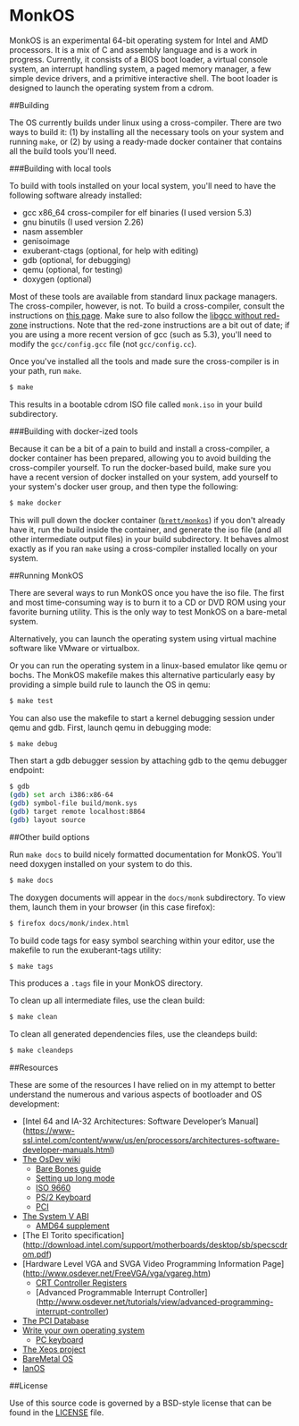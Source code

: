 MonkOS
======

MonkOS is an experimental 64-bit operating system for Intel and AMD
processors. It is a mix of C and assembly language and is a work in progress.
Currently, it consists of a BIOS boot loader, a virtual console system, an
interrupt handling system, a paged memory manager, a few simple device
drivers, and a primitive interactive shell. The boot loader is designed to
launch the operating system from a cdrom.

##Building

The OS currently builds under linux using a cross-compiler.  There are two
ways to build it: (1) by installing all the necessary tools on your system and
running `make`, or (2) by using a ready-made docker container that  contains
all the build tools you'll need.

###Building with local tools

To build with tools installed on your local system, you'll need to have
the following software already installed:

* gcc x86_64 cross-compiler for elf binaries (I used version 5.3)
* gnu binutils (I used version 2.26)
* nasm assembler
* genisoimage
* exuberant-ctags (optional, for help with editing)
* gdb (optional, for debugging)
* qemu (optional, for testing)
* doxygen (optional)

Most of these tools are available from standard linux package managers. The
cross-compiler, however, is not. To build a cross-compiler, consult the
instructions on [this page](http://wiki.osdev.org/GCC_Cross-Compiler). Make
sure to also follow the [libgcc without red-zone](http://wiki.osdev.org/Libgcc_without_red_zone)
instructions.  Note that the red-zone instructions are a bit out of date; if
you are using a more recent version of gcc (such as 5.3), you'll need to
modify the `gcc/config.gcc` file (not `gcc/config.cc`).

Once you've installed all the tools and made sure the cross-compiler is in
your path, run `make`.

```bash
$ make
```

This results in a bootable cdrom ISO file called `monk.iso` in your build
subdirectory.

###Building with docker-ized tools

Because it can be a bit of a pain to build and install a cross-compiler, a
docker container has been prepared, allowing you to avoid building the cross-compiler
yourself.  To run the docker-based build, make sure you have a recent
version of docker installed on your system, add yourself to your system's
docker user group, and then type the following:

```bash
$ make docker
```

This will pull down the docker container
([`brett/monkos`](https://hub.docker.com/r/brett/monkos/)) if you don't
already have it, run the build inside the container, and generate the iso file
(and all other intermediate output files) in your build subdirectory.  It
behaves almost exactly as if you ran `make` using a cross-compiler installed
locally on your system.

##Running MonkOS

There are several ways to run MonkOS once you have the iso file. The first and
most time-consuming way is to burn it to a CD or DVD ROM using your favorite
burning utility. This is the only way to test MonkOS on a bare-metal system.

Alternatively, you can launch the operating system using virtual machine
software like VMware or virtualbox.

Or you can run the operating system in a linux-based emulator like qemu or
bochs.  The MonkOS makefile makes this alternative particularly easy by
providing a simple build rule to launch the OS in qemu:

```bash
$ make test
```

You can also use the makefile to start a kernel debugging session under qemu
and gdb. First, launch qemu in debugging mode:

```bash
$ make debug
```

Then start a gdb debugger session by attaching gdb to the qemu debugger
endpoint:

```bash
$ gdb
(gdb) set arch i386:x86-64
(gdb) symbol-file build/monk.sys
(gdb) target remote localhost:8864
(gdb) layout source
```

##Other build options

Run `make docs` to build nicely formatted documentation for MonkOS. You'll
need doxygen installed on your system to do this.

```bash
$ make docs
```

The doxygen documents will appear in the `docs/monk` subdirectory. To view
them, launch them in your browser (in this case firefox):

```bash
$ firefox docs/monk/index.html
```

To build code tags for easy symbol searching within your editor, use the
makefile to run the exuberant-tags utility:

```bash
$ make tags
```

This produces a `.tags` file in your MonkOS directory.

To clean up all intermediate files, use the clean build:

```bash
$ make clean
```

To clean all generated dependencies files, use the cleandeps build:

```bash
$ make cleandeps
```

##Resources

These are some of the resources I have relied on in my attempt to better
understand the numerous and various aspects of bootloader and OS development:

* [Intel 64 and IA-32 Architectures: Software Developer’s Manual]
  (https://www-ssl.intel.com/content/www/us/en/processors/architectures-software-developer-manuals.html)
* [The OsDev wiki](http://wiki.osdev.org/Main_Page)
  * [Bare Bones guide](http://wiki.osdev.org/Bare_Bones)
  * [Setting up long mode](http://wiki.osdev.org/Setting_Up_Long_Mode)
  * [ISO 9660](http://wiki.osdev.org/ISO_9660)
  * [PS/2 Keyboard](http://wiki.osdev.org/PS2_Keyboard)
  * [PCI](http://wiki.osdev.org/PCI)
* [The System V ABI](http://www.sco.com/developers/gabi/latest/contents.html)
  * [AMD64 supplement](http://www.x86-64.org/documentation/abi.pdf)
* [The El Torito specification]
  (http://download.intel.com/support/motherboards/desktop/sb/specscdrom.pdf)
* [Hardware Level VGA and SVGA Video Programming Information Page]
  (http://www.osdever.net/FreeVGA/vga/vgareg.htm)
  * [CRT Controller Registers](http://www.osdever.net/FreeVGA/vga/crtcreg.htm)
  * [Advanced Programmable Interrupt Controller]
    (http://www.osdever.net/tutorials/view/advanced-programming-interrupt-controller)
* [The PCI Database](http://pcidatabase.com/)
* [Write your own operating system](http://geezer.osdevbrasil.net/osd/index.htm)
  * [PC keyboard](http://geezer.osdevbrasil.net/osd/kbd/index.htm)
* [The Xeos project](https://github.com/macmade/XEOS)
* [BareMetal OS](https://github.com/ReturnInfinity/BareMetal)
* [IanOS](http://www.ijack.org.uk/)

##License

Use of this source code is governed by a BSD-style license that can be found
in the [LICENSE](https://github.com/beevik/MonkOS/blob/master/LICENSE) file.
